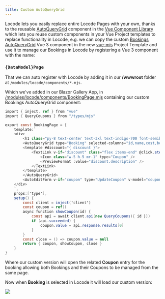 ```yaml
---
title: Custom AutoQueryGrid
---
```


Locode lets you easily replace entire Locode Pages with your own, thanks to the reusable [AutoQueryGrid](/vue/gallery/autoquerygrid) component in the [Vue Component Library](/vue/) which lets you reuse custom components in your Vue Project templates to replace functionality in Locode, e.g. we can copy the custom 
[Bookings AutoQueryGrid](https://vue-mjs.web-templates.io/bookings-auto) Vue 3 component in the new [vue-mjs](https://vue-mjs.web-templates.io) Project Template
and use it to manage our Bookings in Locode by registering a Vue 3 component with the name:

### `{DataModel}Page`

That we can auto register with Locode by adding it in our **/wwwroot** folder at `/modules/locode/components/*.mjs`.

Which we've added in our Blazor Gallery App, in [/modules/locode/components/BookingPage.mjs](https://github.com/NetCoreApps/BlazorGallery/blob/main/Gallery.Server/wwwroot/modules/locode/components/BookingPage.mjs) containing our custom Bookings AutoQueryGrid component:

```csharp
import { inject, ref } from "vue"
import { QueryCoupons } from "/types/mjs"

export const BookingPage = {
    template:`
    <div>
        <h1 class="py-8 text-center text-3xl text-indigo-700 font-semibold">Custom Bookings AutoQueryGrid</h1>
        <AutoQueryGrid type="Booking" selected-columns="id,name,cost,bookingStartDate,bookingEndDate,discount,notes">
        <template #discount="{ discount }">
            <TextLink v-if="discount" class="flex items-end" @click.stop="showCoupon(discount.id)" :title="discount.id">
                <Icon class="w-5 h-5 mr-1" type="Coupon" />
                <PreviewFormat :value="discount.description" />
            </TextLink>
        </template>
        </AutoQueryGrid>
        <AutoEditForm v-if="coupon" type="UpdateCoupon" v-model="coupon" @done="close" @save="close" />
    </div>
    `,
    props:['type'],
    setup() {
        const client = inject('client')
        const coupon = ref()
        async function showCoupon(id) {
            const api = await client.api(new QueryCoupons({ id }))
            if (api.succeeded) {
                coupon.value = api.response.results[0]
            }
        }
        const close = () => coupon.value = null
        return { coupon, showCoupon, close }
    }
}
```

Where our custom version will open the related **Coupon** entry for the booking allowing both Bookings and their Coupons to be managed from the same page.

Now when **Booking** is selected in Locode it will load our custom version:

<a href="https://blazor-gallery.servicestack.net/locode/QueryBookings" class="not-prose max-w-4xl">
    <div class="block flex justify-center shadow hover:shadow-lg rounded">
        <img class="" src="/images/locode/custom-bookingpage.png">
    </div>
</a>